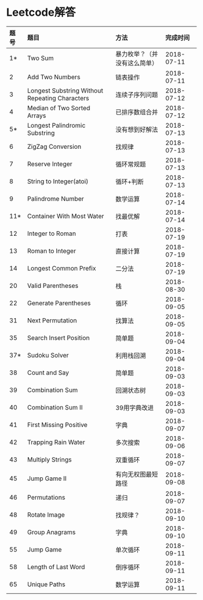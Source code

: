 # Leetcode解答

|题号|题目|方法|完成时间|
|:--|:--|:--|:--|
|1*|Two Sum|暴力枚举？（并没有这么简单）|2018-07-11|
|2|Add Two Numbers|链表操作|2018-07-11|
|3|Longest Substring Without Repeating Characters|连续子序列问题|2018-07-12|
|4|Median of Two Sorted Arrays|已排序数组合并|2018-07-12|
|5*|Longest Palindromic Substring|没有想到好解法|2018-07-13|
|6|ZigZag Conversion|找规律|2018-07-13|
|7|Reserve Integer|循环常规题|2018-07-13|
|8|String to Integer(atoi)|循环+判断|2018-07-13|
|9|Palindrome Number|数学运算|2018-07-14|
|11*|Container With Most Water|找最优解|2018-07-14|
|12|Integer to Roman|打表|2018-07-19|
|13|Roman to Integer|直接计算|2018-07-19|
|14|Longest Common Prefix|二分法|2018-07-19|
|20|Valid Parentheses|栈|2018-08-30|
|22|Generate Parentheses|循环|2018-09-05|
|31|Next Permutation|找算法|2018-09-05|
|35|Search Insert Position|简单题|2018-09-04|
|37*|Sudoku Solver|利用栈回溯|2018-09-04|
|38|Count and Say|简单题|2018-09-03|
|39|Combination Sum|回溯状态树|2018-09-03|
|40|Combination Sum II|39用字典改进|2018-09-03|
|41|First Missing Positive|字典|2018-09-07|
|42|Trapping Rain Water|多次搜索|2018-09-06|
|43|Multiply Strings|双重循环|2018-09-07|
|45|Jump Game II|有向无权图最短路径|2018-09-08|
|46|Permutations|递归|2018-09-07|
|48|Rotate Image|找规律？|2018-09-10|
|49|Group Anagrams|字典|2018-09-10|
|55|Jump Game|单次循环|2018-09-11|
|58|Length of Last Word|倒序循环|2018-09-11|
|65|Unique Paths|数学运算|2018-09-11|
